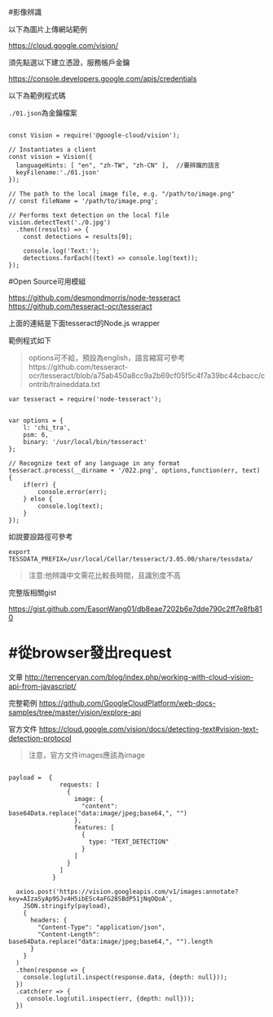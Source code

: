 #影像辨識

以下為圖片上傳網站範例

https://cloud.google.com/vision/


須先點選以下建立憑證，服務帳戶金鑰

https://console.developers.google.com/apis/credentials

以下為範例程式碼


`./01.json`為金鑰檔案
```

const Vision = require('@google-cloud/vision');

// Instantiates a client
const vision = Vision({
  languageHints: [ "en", "zh-TW", "zh-CN" ],  //要辨識的語言
  keyFilename:'./01.json'
});

// The path to the local image file, e.g. "/path/to/image.png"
// const fileName = '/path/to/image.png';

// Performs text detection on the local file
vision.detectText('./0.jpg')
  .then((results) => {
    const detections = results[0];

    console.log('Text:');
    detections.forEach((text) => console.log(text));
});
```



#Open Source可用模組


https://github.com/desmondmorris/node-tesseract
https://github.com/tesseract-ocr/tesseract


上面的連結是下面tesseract的Node.js wrapper


範例程式如下

>options可不給，預設為english，語言縮寫可參考https://github.com/tesseract-ocr/tesseract/blob/a75ab450a8cc9a2b69cf05f5c4f7a39bc44cbacc/contrib/traineddata.txt

```
var tesseract = require('node-tesseract');


var options = {
    l: 'chi_tra',
    psm: 6,
    binary: '/usr/local/bin/tesseract'
};

// Recognize text of any language in any format
tesseract.process(__dirname + '/022.png', options,function(err, text) {
    if(err) {
        console.error(err);
    } else {
        console.log(text);
    }
});
```

如說要設路徑可參考

```
export TESSDATA_PREFIX=/usr/local/Cellar/tesseract/3.05.00/share/tessdata/
```

>注意:他辨識中文需花比較長時間，且識別度不高

完整版相關gist

https://gist.github.com/EasonWang01/db8eae7202b6e7dde790c2ff7e8fb810


# #從browser發出request

文章
http://terrenceryan.com/blog/index.php/working-with-cloud-vision-api-from-javascript/

完整範例
https://github.com/GoogleCloudPlatform/web-docs-samples/tree/master/vision/explore-api

官方文件
https://cloud.google.com/vision/docs/detecting-text#vision-text-detection-protocol

>注意，官方文件images應該為image 

```
 
payload =  {
              requests: [
                {
                  image: {
                    "content": base64Data.replace("data:image/jpeg;base64,", "")
                  },
                  features: [
                    {
                      type: "TEXT_DETECTION"
                    }
                  ]
                }
              ]
            }

  axios.post('https://vision.googleapis.com/v1/images:annotate?key=AIzaSyAp9SJv4H5ibESc4aFG28SBdP51jNqOQoA',
    JSON.stringify(payload),
    {
      headers: {
        "Content-Type": "application/json",
        "Content-Length": base64Data.replace("data:image/jpeg;base64,", "").length
      }
    }
  )
  .then(response => {
    console.log(util.inspect(response.data, {depth: null}));
  })
  .catch(err => {
     console.log(util.inspect(err, {depth: null}));
  })
```